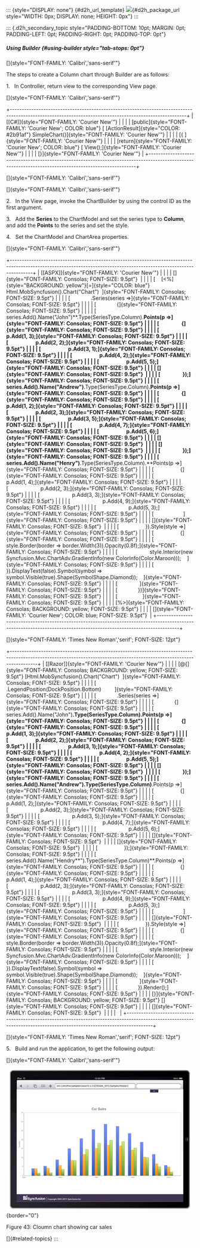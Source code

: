 ::: {style="DISPLAY: none"}
[](ms-xhelp:///?Id=d2h_url_template){#d2h_url_template} ![](!package_url!){#d2h_package_url style="WIDTH: 0px; DISPLAY: none; HEIGHT: 0px"}
:::

::: {.d2h_secondary_topic style="PADDING-BOTTOM: 10pt; MARGIN: 0pt; PADDING-LEFT: 0pt; PADDING-RIGHT: 0pt; PADDING-TOP: 0pt"}
##### Using Builder {#using-builder style="tab-stops: 0pt"}

[]{style="FONT-FAMILY: 'Calibri','sans-serif'"} 

The steps to create a Column chart through Builder are as follows:

1.   In Controller, return view to the corresponding View page.

[]{style="FONT-FAMILY: 'Calibri','sans-serif'"} 

+-------------------------------------------------------------------------------------------------------------------------------------------------------+
| [\[C#\]]{style="FONT-FAMILY: 'Courier New'"}                                                                                                          |
|                                                                                                                                                       |
| [public]{style="FONT-FAMILY: 'Courier New'; COLOR: blue"} [ [ActionResult]{style="COLOR: #2b91af"} SimpleChart()]{style="FONT-FAMILY: 'Courier New'"} |
|                                                                                                                                                       |
| [{ ]{style="FONT-FAMILY: 'Courier New'"}                                                                                                              |
|                                                                                                                                                       |
| [return]{style="FONT-FAMILY: 'Courier New'; COLOR: blue"} [ View();]{style="FONT-FAMILY: 'Courier New'"}                                              |
|                                                                                                                                                       |
| [}]{style="FONT-FAMILY: 'Courier New'"}                                                                                                               |
+-------------------------------------------------------------------------------------------------------------------------------------------------------+

[]{style="FONT-FAMILY: 'Calibri','sans-serif'"} 

[]{style="FONT-FAMILY: 'Calibri','sans-serif'"} 

2.   In the View page, invoke the ChartBuilder by using the control ID as the first argument.

3.   Add the **Series** to the ChartModel and set the series type to **Column**, and add the **Points** to the series and set the style.

4.   Set the ChartModel and ChartArea properties.

[]{style="FONT-FAMILY: 'Calibri','sans-serif'"} 

+---------------------------------------------------------------------------------------------------------------------------------------------------------------------+
| [\[ASPX\]]{style="FONT-FAMILY: 'Courier New'"}                                                                                                                      |
|                                                                                                                                                                     |
| []{style="FONT-FAMILY: Consolas; FONT-SIZE: 9.5pt"}                                                                                                                 |
|                                                                                                                                                                     |
| [    [\<%]{style="BACKGROUND: yellow"}[=]{style="COLOR: blue"} Html.MobSyncfusion().Chart(\"Chart\")  ]{style="FONT-FAMILY: Consolas; FONT-SIZE: 9.5pt"}            |
|                                                                                                                                                                     |
| [              .Series(series =\>]{style="FONT-FAMILY: Consolas; FONT-SIZE: 9.5pt"}                                                                                 |
|                                                                                                                                                                     |
| [              {]{style="FONT-FAMILY: Consolas; FONT-SIZE: 9.5pt"}                                                                                                  |
|                                                                                                                                                                     |
| [                  series.Add().Name(\"John\")**.Type(SeriesType.Column).**Points(p =\>]{style="FONT-FAMILY: Consolas; FONT-SIZE: 9.5pt"}                           |
|                                                                                                                                                                     |
| [                  {]{style="FONT-FAMILY: Consolas; FONT-SIZE: 9.5pt"}                                                                                              |
|                                                                                                                                                                     |
| [                      p.Add(1, 3);]{style="FONT-FAMILY: Consolas; FONT-SIZE: 9.5pt"}                                                                               |
|                                                                                                                                                                     |
| [                      p.Add(2, 2);]{style="FONT-FAMILY: Consolas; FONT-SIZE: 9.5pt"}                                                                               |
|                                                                                                                                                                     |
| [                      p.Add(3, 1);]{style="FONT-FAMILY: Consolas; FONT-SIZE: 9.5pt"}                                                                               |
|                                                                                                                                                                     |
| [                      p.Add(4, 2);]{style="FONT-FAMILY: Consolas; FONT-SIZE: 9.5pt"}                                                                               |
|                                                                                                                                                                     |
| [                      p.Add(5, 5);]{style="FONT-FAMILY: Consolas; FONT-SIZE: 9.5pt"}                                                                               |
|                                                                                                                                                                     |
| []{style="FONT-FAMILY: Consolas; FONT-SIZE: 9.5pt"}                                                                                                                 |
|                                                                                                                                                                     |
| [                  });]{style="FONT-FAMILY: Consolas; FONT-SIZE: 9.5pt"}                                                                                            |
|                                                                                                                                                                     |
| [                  series.Add().Name(\"Andrew\")**.Type(SeriesType.Column).**Points(p =\>]{style="FONT-FAMILY: Consolas; FONT-SIZE: 9.5pt"}                         |
|                                                                                                                                                                     |
| [                  {]{style="FONT-FAMILY: Consolas; FONT-SIZE: 9.5pt"}                                                                                              |
|                                                                                                                                                                     |
| [                      p.Add(1, 2);]{style="FONT-FAMILY: Consolas; FONT-SIZE: 9.5pt"}                                                                               |
|                                                                                                                                                                     |
| [                      p.Add(2, 3);]{style="FONT-FAMILY: Consolas; FONT-SIZE: 9.5pt"}                                                                               |
|                                                                                                                                                                     |
| [                      p.Add(3, 5);]{style="FONT-FAMILY: Consolas; FONT-SIZE: 9.5pt"}                                                                               |
|                                                                                                                                                                     |
| [                      p.Add(4, 7);]{style="FONT-FAMILY: Consolas; FONT-SIZE: 9.5pt"}                                                                               |
|                                                                                                                                                                     |
| [                      p.Add(5, 6);]{style="FONT-FAMILY: Consolas; FONT-SIZE: 9.5pt"}                                                                               |
|                                                                                                                                                                     |
| []{style="FONT-FAMILY: Consolas; FONT-SIZE: 9.5pt"}                                                                                                                 |
|                                                                                                                                                                     |
| []{style="FONT-FAMILY: Consolas; FONT-SIZE: 9.5pt"}                                                                                                                 |
|                                                                                                                                                                     |
| [                  });]{style="FONT-FAMILY: Consolas; FONT-SIZE: 9.5pt"}                                                                                            |
|                                                                                                                                                                     |
| [                  series.Add().Name(\"Henry\")**.Type(SeriesType.Column).**Points(p =\>]{style="FONT-FAMILY: Consolas; FONT-SIZE: 9.5pt"}                          |
|                                                                                                                                                                     |
| [                  {]{style="FONT-FAMILY: Consolas; FONT-SIZE: 9.5pt"}                                                                                              |
|                                                                                                                                                                     |
| [                      p.Add(1, 4);]{style="FONT-FAMILY: Consolas; FONT-SIZE: 9.5pt"}                                                                               |
|                                                                                                                                                                     |
| [                      p.Add(2, 3);]{style="FONT-FAMILY: Consolas; FONT-SIZE: 9.5pt"}                                                                               |
|                                                                                                                                                                     |
| [                      p.Add(3, 3);]{style="FONT-FAMILY: Consolas; FONT-SIZE: 9.5pt"}                                                                               |
|                                                                                                                                                                     |
| [                      p.Add(4, 9);]{style="FONT-FAMILY: Consolas; FONT-SIZE: 9.5pt"}                                                                               |
|                                                                                                                                                                     |
| [                      p.Add(5, 3);]{style="FONT-FAMILY: Consolas; FONT-SIZE: 9.5pt"}                                                                               |
|                                                                                                                                                                     |
| [                    ]{style="FONT-FAMILY: Consolas; FONT-SIZE: 9.5pt"}                                                                                             |
|                                                                                                                                                                     |
| []{style="FONT-FAMILY: Consolas; FONT-SIZE: 9.5pt"}                                                                                                                 |
|                                                                                                                                                                     |
| [                  }).Style(style =\>]{style="FONT-FAMILY: Consolas; FONT-SIZE: 9.5pt"}                                                                             |
|                                                                                                                                                                     |
| [                  {]{style="FONT-FAMILY: Consolas; FONT-SIZE: 9.5pt"}                                                                                              |
|                                                                                                                                                                     |
| [                      style.Border(border =\> border.Width(3)).Opacity(0.8f);]{style="FONT-FAMILY: Consolas; FONT-SIZE: 9.5pt"}                                    |
|                                                                                                                                                                     |
| [                      style.Interior(new Syncfusion.Mvc.ChartAdv.GradientInfo(new ColorInfo(Color.Maroon)));    ]{style="FONT-FAMILY: Consolas; FONT-SIZE: 9.5pt"} |
|                                                                                                                                                                     |
| [                  }).DisplayText(false).Symbol(symbol =\> symbol.Visible(true).Shape(SymbolShape.Diamond));    ]{style="FONT-FAMILY: Consolas; FONT-SIZE: 9.5pt"}  |
|                                                                                                                                                                     |
| [               ]{style="FONT-FAMILY: Consolas; FONT-SIZE: 9.5pt"}                                                                                                  |
|                                                                                                                                                                     |
| [              })]{style="FONT-FAMILY: Consolas; FONT-SIZE: 9.5pt"}                                                                                                 |
|                                                                                                                                                                     |
| [                 ]{style="FONT-FAMILY: Consolas; FONT-SIZE: 9.5pt"}                                                                                                |
|                                                                                                                                                                     |
| [%\>]{style="FONT-FAMILY: Consolas; BACKGROUND: yellow; FONT-SIZE: 9.5pt"}                                                                                          |
|                                                                                                                                                                     |
| []{style="FONT-FAMILY: 'Courier New'; COLOR: blue; FONT-SIZE: 9.5pt"}                                                                                               |
+---------------------------------------------------------------------------------------------------------------------------------------------------------------------+

[]{style="FONT-FAMILY: 'Times New Roman','serif'; FONT-SIZE: 12pt"} 

+-----------------------------------------------------------------------------------------------------------------------------------------------------------------------+
| [\[Razor\]]{style="FONT-FAMILY: 'Courier New'"}                                                                                                                       |
|                                                                                                                                                                       |
| [\@{]{style="FONT-FAMILY: Consolas; BACKGROUND: yellow; FONT-SIZE: 9.5pt"} [Html.MobSyncfusion().Chart(\"Chart\")  ]{style="FONT-FAMILY: Consolas; FONT-SIZE: 9.5pt"} |
|                                                                                                                                                                       |
| [              .LegendPosition(DockPosition.Bottom)         ]{style="FONT-FAMILY: Consolas; FONT-SIZE: 9.5pt"}                                                        |
|                                                                                                                                                                       |
| [              .Series(series =\>]{style="FONT-FAMILY: Consolas; FONT-SIZE: 9.5pt"}                                                                                   |
|                                                                                                                                                                       |
| [              {]{style="FONT-FAMILY: Consolas; FONT-SIZE: 9.5pt"}                                                                                                    |
|                                                                                                                                                                       |
| [                  series.Add().Name(\"John\")**.Type(SeriesType.Column).**Points(p =\>]{style="FONT-FAMILY: Consolas; FONT-SIZE: 9.5pt"}                             |
|                                                                                                                                                                       |
| [                  {]{style="FONT-FAMILY: Consolas; FONT-SIZE: 9.5pt"}                                                                                                |
|                                                                                                                                                                       |
| [                      p.Add(1, 3);]{style="FONT-FAMILY: Consolas; FONT-SIZE: 9.5pt"}                                                                                 |
|                                                                                                                                                                       |
| [                      p.Add(2, 2);]{style="FONT-FAMILY: Consolas; FONT-SIZE: 9.5pt"}                                                                                 |
|                                                                                                                                                                       |
| [                      p.Add(3, 1);]{style="FONT-FAMILY: Consolas; FONT-SIZE: 9.5pt"}                                                                                 |
|                                                                                                                                                                       |
| [                      p.Add(4, 2);]{style="FONT-FAMILY: Consolas; FONT-SIZE: 9.5pt"}                                                                                 |
|                                                                                                                                                                       |
| [                      p.Add(5, 5);]{style="FONT-FAMILY: Consolas; FONT-SIZE: 9.5pt"}                                                                                 |
|                                                                                                                                                                       |
| []{style="FONT-FAMILY: Consolas; FONT-SIZE: 9.5pt"}                                                                                                                   |
|                                                                                                                                                                       |
| [                  });]{style="FONT-FAMILY: Consolas; FONT-SIZE: 9.5pt"}                                                                                              |
|                                                                                                                                                                       |
| [                  series.Add().Name(\"Andrew**\").Type(SeriesType.Column)**.Points(p =\>]{style="FONT-FAMILY: Consolas; FONT-SIZE: 9.5pt"}                           |
|                                                                                                                                                                       |
| [                  {]{style="FONT-FAMILY: Consolas; FONT-SIZE: 9.5pt"}                                                                                                |
|                                                                                                                                                                       |
| [                      p.Add(1, 2);]{style="FONT-FAMILY: Consolas; FONT-SIZE: 9.5pt"}                                                                                 |
|                                                                                                                                                                       |
| [                      p.Add(2, 3);]{style="FONT-FAMILY: Consolas; FONT-SIZE: 9.5pt"}                                                                                 |
|                                                                                                                                                                       |
| [                      p.Add(3, 5);]{style="FONT-FAMILY: Consolas; FONT-SIZE: 9.5pt"}                                                                                 |
|                                                                                                                                                                       |
| [                      p.Add(4, 7);]{style="FONT-FAMILY: Consolas; FONT-SIZE: 9.5pt"}                                                                                 |
|                                                                                                                                                                       |
| [                      p.Add(5, 6);]{style="FONT-FAMILY: Consolas; FONT-SIZE: 9.5pt"}                                                                                 |
|                                                                                                                                                                       |
| []{style="FONT-FAMILY: Consolas; FONT-SIZE: 9.5pt"}                                                                                                                   |
|                                                                                                                                                                       |
| []{style="FONT-FAMILY: Consolas; FONT-SIZE: 9.5pt"}                                                                                                                   |
|                                                                                                                                                                       |
| [                  });]{style="FONT-FAMILY: Consolas; FONT-SIZE: 9.5pt"}                                                                                              |
|                                                                                                                                                                       |
| [                  series.Add().Name(\"Hendry**\").Type(SeriesType.Column)**.Points(p =\>]{style="FONT-FAMILY: Consolas; FONT-SIZE: 9.5pt"}                           |
|                                                                                                                                                                       |
| [                  {]{style="FONT-FAMILY: Consolas; FONT-SIZE: 9.5pt"}                                                                                                |
|                                                                                                                                                                       |
| [                      p.Add(1, 4);]{style="FONT-FAMILY: Consolas; FONT-SIZE: 9.5pt"}                                                                                 |
|                                                                                                                                                                       |
| [                      p.Add(2, 3);]{style="FONT-FAMILY: Consolas; FONT-SIZE: 9.5pt"}                                                                                 |
|                                                                                                                                                                       |
| [                      p.Add(3, 3);]{style="FONT-FAMILY: Consolas; FONT-SIZE: 9.5pt"}                                                                                 |
|                                                                                                                                                                       |
| [                      p.Add(4, 9);]{style="FONT-FAMILY: Consolas; FONT-SIZE: 9.5pt"}                                                                                 |
|                                                                                                                                                                       |
| [                      p.Add(5, 3);]{style="FONT-FAMILY: Consolas; FONT-SIZE: 9.5pt"}                                                                                 |
|                                                                                                                                                                       |
| [                    ]{style="FONT-FAMILY: Consolas; FONT-SIZE: 9.5pt"}                                                                                               |
|                                                                                                                                                                       |
| []{style="FONT-FAMILY: Consolas; FONT-SIZE: 9.5pt"}                                                                                                                   |
|                                                                                                                                                                       |
| [                  }).Style(style =\>]{style="FONT-FAMILY: Consolas; FONT-SIZE: 9.5pt"}                                                                               |
|                                                                                                                                                                       |
| [                  {]{style="FONT-FAMILY: Consolas; FONT-SIZE: 9.5pt"}                                                                                                |
|                                                                                                                                                                       |
| [                      style.Border(border =\> border.Width(3)).Opacity(0.8f);]{style="FONT-FAMILY: Consolas; FONT-SIZE: 9.5pt"}                                      |
|                                                                                                                                                                       |
| [                      style.Interior(new Syncfusion.Mvc.ChartAdv.GradientInfo(new ColorInfo(Color.Maroon)));    ]{style="FONT-FAMILY: Consolas; FONT-SIZE: 9.5pt"}   |
|                                                                                                                                                                       |
| [                  }).DisplayText(false).Symbol(symbol =\> symbol.Visible(true).Shape(SymbolShape.Diamond));    ]{style="FONT-FAMILY: Consolas; FONT-SIZE: 9.5pt"}    |
|                                                                                                                                                                       |
| [               ]{style="FONT-FAMILY: Consolas; FONT-SIZE: 9.5pt"}                                                                                                    |
|                                                                                                                                                                       |
| [              }).Render();]{style="FONT-FAMILY: Consolas; FONT-SIZE: 9.5pt"}                                                                                         |
|                                                                                                                                                                       |
| [}]{style="FONT-FAMILY: Consolas; BACKGROUND: yellow; FONT-SIZE: 9.5pt"} []{style="FONT-FAMILY: Consolas; FONT-SIZE: 9.5pt"}                                          |
|                                                                                                                                                                       |
| []{style="FONT-FAMILY: Consolas; FONT-SIZE: 9.5pt"}                                                                                                                   |
|                                                                                                                                                                       |
|                                                                                                                                                                       |
+-----------------------------------------------------------------------------------------------------------------------------------------------------------------------+

[]{style="FONT-FAMILY: 'Times New Roman','serif'; FONT-SIZE: 12pt"} 

5.   Build and run the application, to get the following output:

[]{style="FONT-FAMILY: 'Calibri','sans-serif'"} 

![](ImagesExt/image102_43.jpg){border="0"}

Figure 43: Cloumn chart showing car sales

[]{#related-topics}
:::
